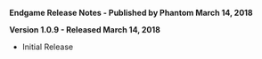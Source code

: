 **Endgame Release Notes - Published by Phantom March 14, 2018**


**Version 1.0.9 - Released March 14, 2018**

* Initial Release
